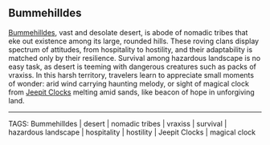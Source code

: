 ## Bummehilldes

[Bummehilldes](../Places/Bummehilldes.md), vast and desolate desert, is abode of nomadic tribes that eke out existence among its large, rounded hills. These roving clans display spectrum of attitudes, from hospitality to hostility, and their adaptability is matched only by their resilience. Survival among hazardous landscape is no easy task, as desert is teeming with dangerous creatures such as packs of vraxiss. In this harsh territory, travelers learn to appreciate small moments of wonder: arid wind carrying haunting melody, or sight of magical clock from [Jeepit Clocks](../Places/Jeepit_Clocks.md) melting amid sands, like beacon of hope in unforgiving land.

---
TAGS: Bummehilldes | desert | nomadic tribes | vraxiss | survival | hazardous landscape | hospitality | hostility | Jeepit Clocks | magical clock


